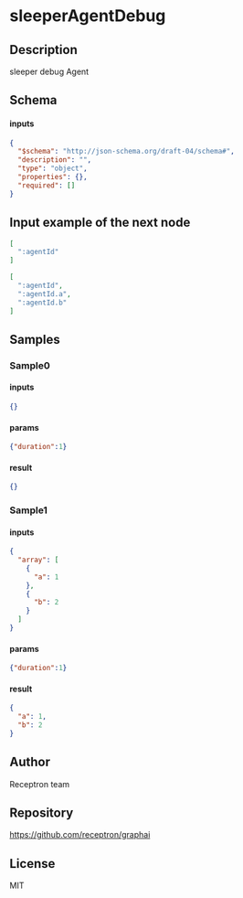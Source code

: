 # sleeperAgentDebug

## Description

sleeper debug Agent

## Schema

#### inputs

```json
{
  "$schema": "http://json-schema.org/draft-04/schema#",
  "description": "",
  "type": "object",
  "properties": {},
  "required": []
}
```

## Input example of the next node

```json
[
  ":agentId"
]
```

```json
[
  ":agentId",
  ":agentId.a",
  ":agentId.b"
]
```

## Samples

### Sample0

#### inputs

```json
{}
```

#### params

```json
{"duration":1}
```

#### result

```json
{}
```

### Sample1

#### inputs

```json
{
  "array": [
    {
      "a": 1
    },
    {
      "b": 2
    }
  ]
}
```

#### params

```json
{"duration":1}
```

#### result

```json
{
  "a": 1,
  "b": 2
}
```

## Author

Receptron team

## Repository

https://github.com/receptron/graphai

## License

MIT
